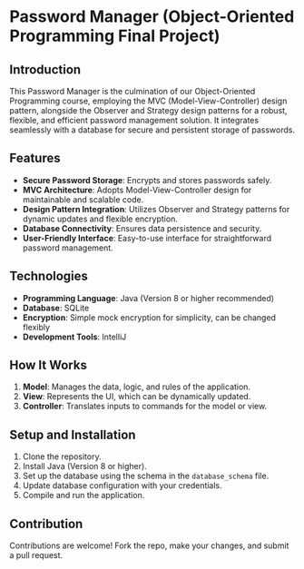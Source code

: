 # Password Manager (Object-Oriented Programming Final Project)

## Introduction
This Password Manager is the culmination of our Object-Oriented Programming course, employing the MVC (Model-View-Controller) design pattern, alongside the Observer and Strategy design patterns for a robust, flexible, and efficient password management solution. It integrates seamlessly with a database for secure and persistent storage of passwords.

## Features
- **Secure Password Storage**: Encrypts and stores passwords safely.
- **MVC Architecture**: Adopts Model-View-Controller design for maintainable and scalable code.
- **Design Pattern Integration**: Utilizes Observer and Strategy patterns for dynamic updates and flexible encryption.
- **Database Connectivity**: Ensures data persistence and security.
- **User-Friendly Interface**: Easy-to-use interface for straightforward password management.

## Technologies
- **Programming Language**: Java (Version 8 or higher recommended)
- **Database**: SQLite
- **Encryption**: Simple mock encryption for simplicity, can be changed flexibly
- **Development Tools**: IntelliJ

## How It Works
1. **Model**: Manages the data, logic, and rules of the application.
2. **View**: Represents the UI, which can be dynamically updated.
3. **Controller**: Translates inputs to commands for the model or view.

## Setup and Installation
1. Clone the repository.
2. Install Java (Version 8 or higher).
3. Set up the database using the schema in the `database_schema` file.
4. Update database configuration with your credentials.
5. Compile and run the application.

## Contribution
Contributions are welcome! Fork the repo, make your changes, and submit a pull request.


